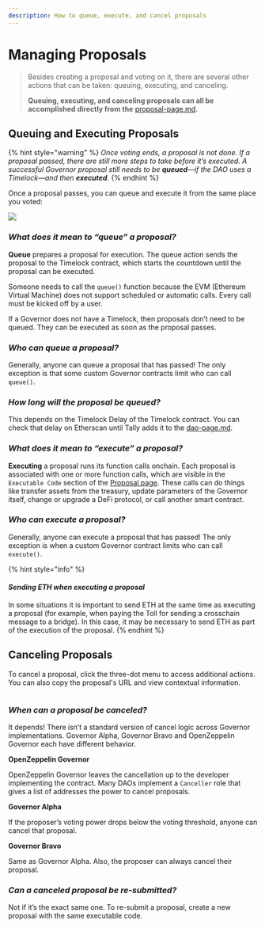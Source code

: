 ```yaml
---
description: How to queue, execute, and cancel proposals
---
```


# Managing Proposals

> Besides creating a proposal and voting on it, there are several other actions that can be taken: queuing, executing, and canceling.
>
> **Queuing, executing, and canceling proposals can all be accomplished directly from the** [proposal-page.md](../../navigating-the-tally-platform/proposal-page.md "mention")**.**

## Queuing and Executing Proposals

{% hint style="warning" %}
_Once voting ends, a proposal is not done. If a proposal passed, there are still more steps to take before it’s executed. A successful Governor proposal still needs to be **queued**—if the DAO uses a Timelock—and then **executed**._
{% endhint %}

Once a proposal passes, you can queue and execute it from the same place you voted:

![](https://p434.p1.n0.cdn.getcloudapp.com/items/llugw09k/b6741915-c668-406e-83f1-0de5a6ad0d9c.jpg?v=706969e0024d71df04d581d9add0096e)

### _What does it mean to “queue” a proposal?_

**Queue** prepares a proposal for execution. The queue action sends the proposal to the Timelock contract, which starts the countdown until the proposal can be executed.

Someone needs to call the  `queue()` function because the EVM (Ethereum Virtual Machine) does not support scheduled or automatic calls. Every call must be kicked off by a user.

If a Governor does not have a Timelock, then proposals don’t need to be queued. They can be executed as soon as the proposal passes.

### _Who can queue a proposal?_

Generally, anyone can queue a proposal that has passed! The only exception is that some custom Governor contracts limit who can call `queue()`.

### _How long will the proposal be queued?_

This depends on the Timelock Delay of the Timelock contract. You can check that delay on Etherscan until Tally adds it to the [dao-page.md](../../navigating-the-tally-platform/dao-page.md "mention").

### _What does it mean to “execute” a proposal?_

**Executing** a proposal runs its function calls onchain. Each proposal is associated with one or more function calls, which are visible in the `Executable Code` section of the [Proposal page](../../navigating-the-tally-platform/proposal-page.md). These calls can do things like transfer assets from the treasury, update parameters of the Governor itself, change or upgrade a DeFi protocol, or call another smart contract.

### _Who can execute a proposal?_

Generally, anyone can execute a proposal that has passed! The only exception is when a custom Governor contract limits who can call `execute()`.

{% hint style="info" %}
#### _Sending ETH when executing a proposal_

In some situations it is important to send ETH at the same time as executing a proposal (for example, when paying the Toll for sending a crosschain message to a bridge). In this case, it may be necessary to send ETH as part of the execution of the proposal.
{% endhint %}

## Canceling Proposals

To cancel a proposal, click the three-dot menu to access additional actions. You can also copy the proposal's URL and view contextual information.

<figure><img src="https://p434.p1.n0.cdn.getcloudapp.com/items/E0uRPy90/f9fa4b65-08c5-4f0c-9971-fe7ef4308be8.jpg?v=e790800cb7f502c072447917bd021510" alt=""><figcaption></figcaption></figure>

### _When can a proposal be canceled?_

It depends! There isn’t a standard version of cancel logic across Governor implementations. Governor Alpha, Governor Bravo and OpenZeppelin Governor each have different behavior.

**OpenZeppelin Governor**

OpenZeppelin Governor leaves the cancellation up to the developer implementing the contract. Many DAOs implement a `Canceller` role that gives a list of addresses the power to cancel proposals.

**Governor Alpha**

If the proposer’s voting power drops below the voting threshold, anyone can cancel that proposal.

**Governor Bravo**

Same as Governor Alpha. Also, the proposer can always cancel their proposal.

### _Can a canceled proposal be re-submitted?_

Not if it’s the exact same one. To re-submit a proposal, create a new proposal with the same executable code.

